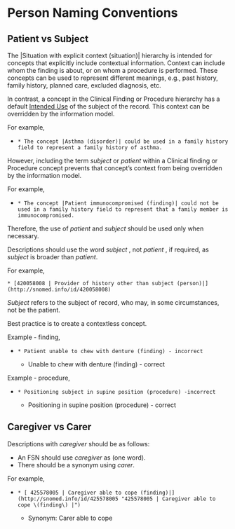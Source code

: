 # Person Naming Conventions

## Patient vs Subject

The |Situation with explicit context (situation)| hierarchy is intended for concepts that explicitly include contextual information. Context can include whom the finding is about, or on whom a procedure is performed. These concepts can be used to represent different meanings, e.g., past history, family history, planned care, excluded diagnosis, etc.

In contrast, a concept in the Clinical Finding or Procedure hierarchy has a default [Intended Use](../../../Intended-Use_174690274.html) of the subject of the record. This context can be overridden by the information model.

For example,

* ```
  * The concept |Asthma (disorder)| could be used in a family history field to represent a family history of asthma.
  ```

However, including the term _subject_ or _patient_ within a Clinical finding or Procedure concept prevents that concept’s context from being overridden by the information model.

For example,

* ```
  * The concept |Patient immunocompromised (finding)| could not be used in a family history field to represent that a family member is immunocompromised.
  ```

Therefore, the use of _patient_ and _subject_ should be used only when necessary.

Descriptions should use the word _subject_ , not _patient_ , if required, as _subject_ is broader than _patient_.

For example,

```
* [420058008 | Provider of history other than subject (person)|](http://snomed.info/id/420058008)
```

_Subject_ refers to the subject of record, who may, in some circumstances, not be the patient.

Best practice is to create a contextless concept.

Example - finding,

* ```
  * Patient unable to chew with denture (finding) - incorrect
  ```
  * Unable to chew with denture (finding) - correct

Example - procedure,

* ```
  * Positioning subject in supine position (procedure) -incorrect
  ```
  * Positioning in supine position (procedure) - correct

## Caregiver vs Carer

Descriptions with _caregiver_ should be as follows:

* An FSN should use _caregiver_ as (one word).
* There should be a synonym using _carer_.

For example,

* ```
  * [ 425578005 | Caregiver able to cope (finding)|](http://snomed.info/id/425578005 "425578005 | Caregiver able to cope \(finding\) |")
  ```
  * Synonym: Carer able to cope
